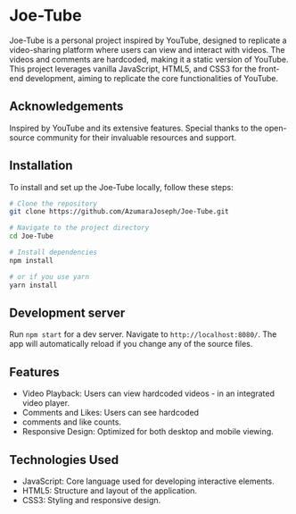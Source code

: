 # Joe-Tube
Joe-Tube is a personal project inspired by YouTube, designed to replicate a video-sharing platform where users can view and interact with videos. The videos and comments are hardcoded, making it a static version of YouTube. This project leverages vanilla JavaScript, HTML5, and CSS3 for the front-end development, aiming to replicate the core functionalities of YouTube.

## Acknowledgements
Inspired by YouTube and its extensive features.
Special thanks to the open-source community for their invaluable resources and support.

## Installation
To install and set up the Joe-Tube locally, follow these steps:

```bash
# Clone the repository
git clone https://github.com/AzumaraJoseph/Joe-Tube.git

# Navigate to the project directory
cd Joe-Tube

# Install dependencies
npm install

# or if you use yarn
yarn install

```

## Development server
Run `npm start` for a dev server. Navigate to `http://localhost:8080/`. The app will automatically reload if you change any of the source files.


## Features
- Video Playback: Users can view hardcoded videos - in an integrated video player.
- Comments and Likes: Users can see hardcoded
- comments and like counts.
- Responsive Design: Optimized for both desktop and mobile viewing.

## Technologies Used
- JavaScript: Core language used for developing interactive elements.
- HTML5: Structure and layout of the application.
- CSS3: Styling and responsive design.